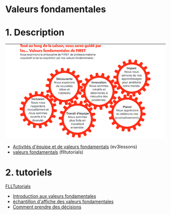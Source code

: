 # Valeurs fondamentales

# 1. Description
![image](valeursFondamentals.png)

* [Activités d'équipe et de valeurs fondamentals](http://archive.ev3lessons.com/web/ev3lessons-v4.9.0/corevalues.html) (ev3lessons)
* [valeurs fondamentals](http://flltutorials.com/CoreValues.html) (flltutorials)

# 2. tutoriels
[FLLTutorials](http://flltutorials.com/CoreValues.html)
* [Introduction aux valeurs fondamentales](http://flltutorials.com/translations/en-us/CoreValues/IntroductiontoCV.pdf)
* [échantillon d'affiche des valeurs fondamentales](http://flltutorials.com/translations/en-us/CoreValues/CVPoster.pdf)
* [Comment prendre des décisions](http://flltutorials.com/translations/en-us/CoreValues/MakingDecisions.pdf)
